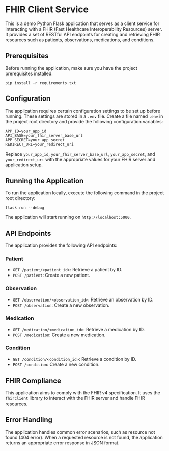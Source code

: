 # FHIR Client Service

This is a demo Python Flask application that serves as a client service for interacting with a FHIR (Fast Healthcare Interoperability Resources) server. It provides a set of RESTful API endpoints for creating and retrieving FHIR resources such as patients, observations, medications, and conditions.

## Prerequisites

Before running the application, make sure you have the project prerequisites installed:
```
pip install -r requirements.txt
```

## Configuration

The application requires certain configuration settings to be set up before running. These settings are stored in a `.env` file. Create a file named `.env` in the project root directory and provide the following configuration variables:

```
APP_ID=your_app_id
API_BASE=your_fhir_server_base_url
APP_SECRET=your_app_secret
REDIRECT_URI=your_redirect_uri
```

Replace `your_app_id`, `your_fhir_server_base_url`, `your_app_secret`, and `your_redirect_uri` with the appropriate values for your FHIR server and application setup.

## Running the Application

To run the application locally, execute the following command in the project root directory:

```
flask run --debug
```

The application will start running on `http://localhost:5000`.

## API Endpoints

The application provides the following API endpoints:

### Patient

- `GET /patient/<patient_id>`: Retrieve a patient by ID.
- `POST /patient`: Create a new patient.

### Observation

- `GET /observation/<observation_id>`: Retrieve an observation by ID.
- `POST /observation`: Create a new observation.

### Medication

- `GET /medication/<medication_id>`: Retrieve a medication by ID.
- `POST /medication`: Create a new medication.

### Condition

- `GET /condition/<condition_id>`: Retrieve a condition by ID.
- `POST /condition`: Create a new condition.

## FHIR Compliance

This application aims to comply with the FHIR v4 specification. It uses the `fhirclient` library to interact with the FHIR server and handle FHIR resources.

## Error Handling

The application handles common error scenarios, such as resource not found (404 error). When a requested resource is not found, the application returns an appropriate error response in JSON format.